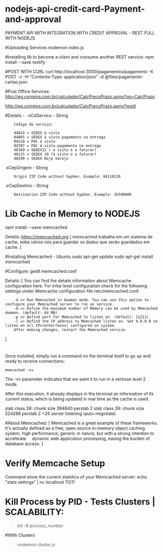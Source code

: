 # nodejs-api-credit-card-Payment-and-approval
PAYMENT API WITH INTEGRATION WITH CREDIT APPROVAL - REST FULL WITH NODEJS


#Uploading Services
nodemon index.js


#Installing lib to become a client and consume another REST service:
npm install --save restify


#POST WITH CURL
curl http://localhost:3000/pagamentos/pagamento -X POST  -v  -H "Contente-Type:  application/json"  -d  @files/pagamento-cartao.json


#Post Office Services:
http://ws.correios.com.br/calculador/CalcPrecoPrazo.asmx?op=CalcPrazo

http://ws.correios.com.br/calculador/CalcPrecoPrazo.asmx?wsdl


#Details - 
. nCdServico - String

		Código do serviço:

		04014 = SEDEX à vista
		04065 = SEDEX à vista pagamento na entrega
		04510 = PAC à vista
		04707 = PAC à vista pagamento na entrega
		40169 = SEDEX12 ( à vista e a faturar)
		40215 = SEDEX 10 (à vista e a faturar)
		40290 = SEDEX Hoje Varejo
		
.sCepOrigem - String

		Origin ZIP Code without hyphen. Example: 04110120

.sCepDestino - String

		Destination ZIP Code without hyphen. Example: 35540000
		
# Lib Cache in Memory to NODEJS
npm install  --save memcached

Details:   https://memcached.org
[
    memcached trabalha em um sistema de cache, sobe vários nós para 
	guardar os dados que serão guardados em cache.
]


#Installing Memcached - Ubuntu
sudo apt-get update
sudo apt-get install memcached

#Configure:
gedit memcached.conf

Details: 
[
		You can find the details information about Memcache configuration here. 
		For inital level configuration check for the following settings under Memcache configuration file /etc/memcached.conf.

		-d => Run Memcached in deamon mode. You can use this option to configure your Memcached server to run as service.
		-m => Define the maximum number of Memory can be used by Memcached deamon. (default: 64 MB)
		-p => Defind port for Memcached to listen on. (default: 11211)
		-l => Defind the IP address to Memcached listen on. Set 0.0.0.0 to listen on all IPs(enterfaces) configured on system.
		After making changes, restart the Memcached service.
]

#

Once installed, simply run a command on the terminal itself to go up and ready to receive connections:

    memcached -vv
	
The -vv parameter indicates that we want it to run in a verbose level 2 mode.

After this execution, it already displays in the terminal an information of its current status, 
which is being updated in real time as the cache is used.

slab class  38: chunk size    394840 perslab       2
slab class  39: chunk size    524288 perslab       2
<26 server listening (auto-negotiate)


#About Memcached:
[
    Memcached is a great example of these frameworks.
	It's actually defined as a free, open source in-memory object caching system,
	high performance, generic in nature, but with a strong intention to accelerate
    dynamic web application processing, easing the burden of database access.
]


# Verify Memcache Setup
Command show the current statstics of your Memcached server:
echo "stats settings" | nc localhost 11211


# Kill Process by PID - Tests Clusters | SCALABILITY:
> kill -9 process_number

#WIth Clusters
> nodemon cluster.js


 







		


